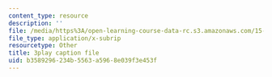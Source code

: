 ```yaml
---
content_type: resource
description: ''
file: /media/https%3A/open-learning-course-data-rc.s3.amazonaws.com/15-960-new-executive-thinking-social-impact-technology-projects-fall-2017-spring-2018/b3589296234b5563a5968e039f3e453f_EZCmSXZnT6Q.vtt
file_type: application/x-subrip
resourcetype: Other
title: 3play caption file
uid: b3589296-234b-5563-a596-8e039f3e453f
---
```

